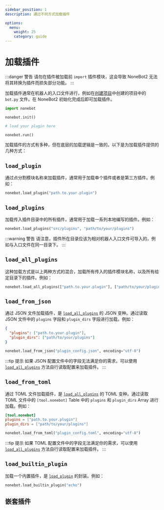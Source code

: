 ```yaml
---
sidebar_position: 1
description: 通过不同方式加载插件

options:
  menu:
    weight: 25
    category: guide
---
```


# 加载插件

:::danger 警告
请勿在插件被加载前 `import` 插件模块，这会导致 NoneBot2 无法将其转换为插件而损失部分功能。
:::

加载插件通常在机器人的入口文件进行，例如在[创建项目](../create-project.mdx)中创建的项目中的 `bot.py` 文件。在 NoneBot2 初始化完成后即可加载插件。

```python title=bot.py {5}
import nonebot

nonebot.init()

# load your plugin here

nonebot.run()
```

加载插件的方式有多种，但在底层的加载逻辑是一致的。以下是为加载插件提供的几种方式：

## `load_plugin`

通过点分割模块名称来加载插件，通常用于加载单个插件或者是第三方插件。例如：

```python
nonebot.load_plugin("path.to.your.plugin")
```

## `load_plugins`

加载传入插件目录中的所有插件，通常用于加载一系列本地编写的插件。例如：

```python
nonebot.load_plugins("src/plugins", "path/to/your/plugins")
```

:::warning 警告
请注意，插件所在目录应该为相对机器人入口文件可导入的，例如与入口文件在同一目录下。
:::

## `load_all_plugins`

这种加载方式是以上两种方式的混合，加载所有传入的插件模块名称，以及所有给定目录下的插件。例如：

```python
nonebot.load_all_plugins(["path.to.your.plugin"], ["path/to/your/plugins"])
```

## `load_from_json`

通过 JSON 文件加载插件，是 [`load_all_plugins`](#load_all_plugins) 的 JSON 变种。通过读取 JSON 文件中的 `plugins` 字段和 `plugin_dirs` 字段进行加载。例如：

```json title=plugin_config.json
{
  "plugins": ["path.to.your.plugin"],
  "plugin_dirs": ["path/to/your/plugins"]
}
```

```python
nonebot.load_from_json("plugin_config.json", encoding="utf-8")
```

:::tip 提示
如果 JSON 配置文件中的字段无法满足你的需求，可以使用 [`load_all_plugins`](#load_all_plugins) 方法自行读取配置来加载插件。
:::

## `load_from_toml`

通过 TOML 文件加载插件，是 [`load_all_plugins`](#load_all_plugins) 的 TOML 变种。通过读取 TOML 文件中的 `[tool.nonebot]` Table 中的 `plugins` 和 `plugin_dirs` Array 进行加载。例如：

```toml title=plugin_config.toml
[tool.nonebot]
plugins = ["path.to.your.plugin"]
plugin_dirs = ["path/to/your/plugins"]
```

```python
nonebot.load_from_toml("plugin_config.toml", encoding="utf-8")
```

:::tip 提示
如果 TOML 配置文件中的字段无法满足你的需求，可以使用 [`load_all_plugins`](#load_all_plugins) 方法自行读取配置来加载插件。
:::

## `load_builtin_plugin`

加载一个内置插件，是 [`load_plugin`](#load_plugin) 的封装。例如：

```python
nonebot.load_builtin_plugin("echo")
```

## 嵌套插件

<!-- TODO -->
